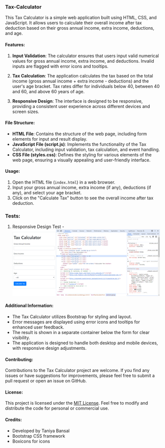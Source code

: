 ### Tax-Calculator

This Tax Calculator is a simple web application built using HTML, CSS, and JavaScript. It allows users to calculate their overall income after tax deduction based on their gross annual income, extra income, deductions, and age.

#### Features:

1. **Input Validation**: The calculator ensures that users input valid numerical values for gross annual income, extra income, and deductions. Invalid inputs are flagged with error icons and tooltips.

2. **Tax Calculation**: The application calculates the tax based on the total income (gross annual income + extra income - deductions) and the user's age bracket. Tax rates differ for individuals below 40, between 40 and 60, and above 60 years of age.

3. **Responsive Design**: The interface is designed to be responsive, providing a consistent user experience across different devices and screen sizes.

#### File Structure:

- **HTML File**: Contains the structure of the web page, including form elements for input and result display.
- **JavaScript File (script.js)**: Implements the functionality of the Tax Calculator, including input validation, tax calculation, and event handling.
- **CSS File (styles.css)**: Defines the styling for various elements of the web page, ensuring a visually appealing and user-friendly interface.

#### Usage:

1. Open the HTML file (`index.html`) in a web browser.
2. Input your gross annual income, extra income (if any), deductions (if any), and select your age bracket.
3. Click on the "Calculate Tax" button to see the overall income after tax deduction.

### Tests:
1. Responsive Design Test - ![Tests Passing](https://github.com/taniyabansal24/Tax-Calculator/blob/main/Responsive%20Design%20Test.png)


#### Additional Information:

- The Tax Calculator utilizes Bootstrap for styling and layout.
- Error messages are displayed using error icons and tooltips for enhanced user feedback.
- The result is shown in a separate container below the form for clear visibility.
- The application is designed to handle both desktop and mobile devices, with responsive design adjustments.

#### Contributing:

Contributions to the Tax Calculator project are welcome. If you find any issues or have suggestions for improvements, please feel free to submit a pull request or open an issue on GitHub.

#### License:

This project is licensed under the [MIT License](https://opensource.org/licenses/MIT). Feel free to modify and distribute the code for personal or commercial use.

#### Credits:

- Developed by Taniya Bansal
- Bootstrap CSS framework
- Boxicons for icons
